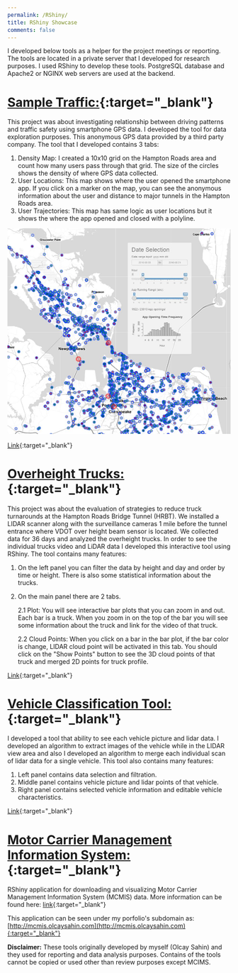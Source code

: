 ```yaml
---
permalink: /RShiny/
title: RShiny Showcase
comments: false
---
```


I developed below tools as a helper for the project meetings or reporting. The tools are located in a private server that I developed for research purposes. I used RShiny to develop these tools. PostgreSQL database and Apache2 or NGINX web servers are used at the backend.

#	[Sample Traffic:](http://128.82.122.156:8888/shiny/tt/){:target="_blank"}
This project was about investigating relationship between driving patterns and traffic safety using smartphone GPS data. I developed the tool for data exploration purposes. This anonymous GPS data provided by a third party company.
The tool that I developed contains 3 tabs:
1.	Density Map: I created a 10x10 grid on the Hampton Roads area and count how many users pass through that grid. The size of the circles shows the density of where GPS data collected.
2.	User Locations: This map shows where the user opened the smartphone app. If you click on a marker on the map, you can see the anonymous information about the user and distance to major tunnels in the Hampton Roads area.
3.	User Trajectories: This map has same logic as user locations but it shows the where the app opened and closed with a polyline.

<img src="/assets/images/sampletraffic.jpg" width="672" itemprop ="image">

[Link](http://128.82.122.156:8888/shiny/tt/){:target="_blank"}

#	[Overheight Trucks:](http://128.82.122.156:8888/shiny/hrbt/){:target="_blank"}
This project was about the evaluation of strategies to reduce truck turnarounds at the Hampton Roads Bridge Tunnel (HRBT).
We installed a LIDAR scanner along with the surveillance cameras 1 mile before the tunnel entrance where VDOT over height beam sensor is located. We collected data for 36 days and analyzed the overheight trucks. In order to see the individual trucks video and LiDAR data I developed this interactive tool using RShiny.
The tool contains many features:
1. On the left panel you can filter the data by height and day and order by time or height. There is also some statistical information about the trucks.
2. On the main panel there are 2 tabs.

    2.1 Plot: You will see interactive bar plots that you can zoom in and out. Each bar is a truck. When you zoom in on the top of the bar you will see some information about the truck and link for the video of that truck.

    2.2 Cloud Points: When you click on a bar in the bar plot, if the bar color is change, LIDAR cloud point will be activated in this tab. You should click on the "Show Points" button to see the 3D cloud points of that truck and merged 2D points for truck profile.

[Link](http://128.82.122.156:8888/shiny/hrbt/){:target="_blank"}

#	[Vehicle Classification Tool:](http://128.82.122.156:8888/shiny/classification/){:target="_blank"}
I developed a tool that ability to see each vehicle picture and lidar data. I developed an algorithm to extract images of the vehicle while in the LIDAR view area and also I developed an algorithm to merge each individual scan of lidar data for a single vehicle.
This tool also contains many features:  
1.	Left panel contains data selection and filtration.
2.	Middle panel contains vehicle picture and lidar points of that vehicle.
3.	Right panel contains selected vehicle information and editable vehicle characteristics.

[Link](http://128.82.122.156:8888/shiny/classification/){:target="_blank"}

# [Motor Carrier Management Information System:](http://mcmis.olcaysahin.com){:target="_blank"}
RShiny application for downloading and visualizing Motor Carrier Management Information System (MCMIS) data.
More information can be found here: [link](https://ask.fmcsa.dot.gov/app/mcmiscatalog/d_census_mcmis_doc){:target="_blank"}

This application can be seen under my porfolio's subdomain as: [http://mcmis.olcaysahin.com](http://mcmis.olcaysahin.com){:target="_blank"}

**Disclaimer:** These tools originally developed by myself (Olcay Sahin) and they used for reporting and data analysis purposes. Contains of the tools cannot be copied or used other than review purposes except MCIMS.
